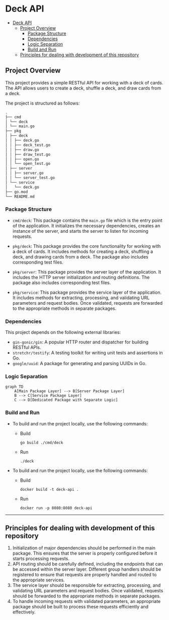 # Deck API

- [Deck API](#deck-api)
  - [Project Overview](#project-overview)
    - [Package Structure](#package-structure)
    - [Dependencies](#dependencies)
    - [Logic Separation](#logic-separation)
    - [Build and Run](#build-and-run)
  - [Principles for dealing with development of this repository](#principles-for-dealing-with-development-of-this-repository)

## Project Overview

This project provides a simple RESTful API for working with a deck of cards. The API allows users to create a deck, shuffle a deck, and draw cards from a deck.

The project is structured as follows:

```md
.
├── cmd
│ └── deck
│ └── main.go
├── pkg
│ ├── deck
│ │ ├── deck.go
│ │ ├── deck_test.go
│ │ ├── draw.go
│ │ ├── draw_test.go
│ │ ├── open.go
│ │ └── open_test.go
│ ├── server
│ │ ├── server.go
│ │ └── server_test.go
│ └── service
│   └── deck.go
├── go.mod
└── README.md
```

### Package Structure

- `cmd/deck`: This package contains the `main.go` file which is the entry point of the application. It initializes the necessary dependencies, creates an instance of the server, and starts the server to listen for incoming requests.

- `pkg/deck`: This package provides the core functionality for working with a deck of cards. It includes methods for creating a deck, shuffling a deck, and drawing cards from a deck. The package also includes corresponding test files.

- `pkg/server`: This package provides the server layer of the application. It includes the HTTP server initialization and routing definitions. The package also includes corresponding test files.

- `pkg/service`: This package provides the service layer of the application. It includes methods for extracting, processing, and validating URL parameters and request bodies. Once validated, requests are forwarded to the appropriate methods in separate packages.

### Dependencies

This project depends on the following external libraries:

- `gin-gonic/gin`: A popular HTTP router and dispatcher for building RESTful APIs.
- `stretchr/testify`: A testing toolkit for writing unit tests and assertions in Go.
- `google/uuid`: A package for generating and parsing UUIDs in Go.

### Logic Separation

```mermaid
graph TD
    A[Main Package Layer] --> B[Server Package Layer]
    B --> C[Service Package Layer]
    C --> D[Dedicated Package with Separate Logic]
```

### Build and Run

- To build and run the project locally, use the following commands:

  - Build
    ```terminal
    go build ./cmd/deck
    ```
  - Run
    ```terminal
    ./deck
    ```

- To build and run the project locally, use the following commands:
  - Build
    ```terminal
    docker build -t deck-api .
    ```
  - Run
    ```terminal
    docker run -p 8080:8080 deck-api
    ```

---

## Principles for dealing with development of this repository

1. Initialization of major dependencies should be performed in the main package. This ensures that the server is properly configured before it starts processing requests.
2. API routing should be carefully defined, including the endpoints that can be accessed within the server layer. Different group handlers should be registered to ensure that requests are properly handled and routed to the appropriate services.
3. The service layer should be responsible for extracting, processing, and validating URL parameters and request bodies. Once validated, requests should be forwarded to the appropriate methods in separate packages.
4. To handle incoming requests with validated parameters, an appropriate package should be built to process these requests efficiently and effectively.
